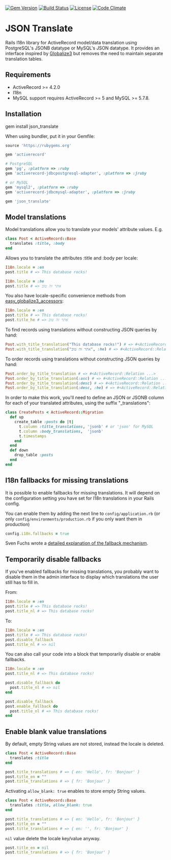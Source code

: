 [![Gem Version](https://badge.fury.io/rb/json_translate.svg)](https://badge.fury.io/rb/json_translate)
[![Build Status](https://api.travis-ci.org/cfabianski/json_translate.png)](https://travis-ci.org/cfabianski/json_translate)
[![License](http://img.shields.io/badge/license-mit-brightgreen.svg)](COPYRIGHT)
[![Code Climate](https://codeclimate.com/github/cfabianski/json_translate.png)](https://codeclimate.com/github/cfabianski/json_translate)

# JSON Translate

Rails I18n library for ActiveRecord model/data translation using PostgreSQL's
JSONB datatype or MySQL's JSON datatype. It provides an interface inspired by
[Globalize3](https://github.com/svenfuchs/globalize3) but removes the need to
maintain separate translation tables.

## Requirements

* ActiveRecord >= 4.2.0
* I18n
* MySQL support requires ActiveRecord >= 5 and MySQL >= 5.7.8.

## Installation

gem install json_translate

When using bundler, put it in your Gemfile:

```ruby
source 'https://rubygems.org'

gem 'activerecord'

# PostgreSQL
gem 'pg', :platform => :ruby
gem 'activerecord-jdbcpostgresql-adapter', :platform => :jruby

# or MySQL
gem 'mysql2', :platform => :ruby
gem 'activerecord-jdbcmysql-adapter', :platform => :jruby

gem 'json_translate'
```

## Model translations

Model translations allow you to translate your models' attribute values. E.g.

```ruby
class Post < ActiveRecord::Base
  translates :title, :body
end
```

Allows you to translate the attributes :title and :body per locale:

```ruby
I18n.locale = :en
post.title # => This database rocks!

I18n.locale = :he
post.title # => אתר זה טוב
```

You also have locale-specific convenience methods from [easy_globalize3_accessors](https://github.com/paneq/easy_globalize3_accessors):

```ruby
I18n.locale = :en
post.title # => This database rocks!
post.title_he # => אתר זה טוב
```

To find records using translations without constructing JSON queries by hand:

```ruby
Post.with_title_translation("This database rocks!") # => #<ActiveRecord::Relation ...>
Post.with_title_translation("אתר זה טוב", :he) # => #<ActiveRecord::Relation ...>
```

To order records using translations without constructing JSON queries by hand:

```ruby
Post.order_by_title_translation # => #<ActiveRecord::Relation ...>
Post.order_by_title_translation(:asc) # => #<ActiveRecord::Relation ...>
Post.order_by_title_translation(:desc) # => #<ActiveRecord::Relation ...>
Post.order_by_title_translation(:desc, :he) # => #<ActiveRecord::Relation ...>
```

In order to make this work, you'll need to define an JSON or JSONB column for each of
your translated attributes, using the suffix "_translations":

```ruby
class CreatePosts < ActiveRecord::Migration
  def up
    create_table :posts do |t|
      t.column :title_translations, 'jsonb' # or 'json' for MySQL
      t.column :body_translations,  'jsonb'
      t.timestamps
    end
  end
  def down
    drop_table :posts
  end
end
```

## I18n fallbacks for missing translations

It is possible to enable fallbacks for missing translations. It will depend
on the configuration setting you have set for I18n translations in your Rails
config.

You can enable them by adding the next line to `config/application.rb` (or
only `config/environments/production.rb` if you only want them in production)

```ruby
config.i18n.fallbacks = true
```

Sven Fuchs wrote a [detailed explanation of the fallback
mechanism](https://github.com/svenfuchs/i18n/wiki/Fallbacks).

## Temporarily disable fallbacks

If you've enabled fallbacks for missing translations, you probably want to disable
them in the admin interface to display which translations the user still has to
fill in.

From:

```ruby
I18n.locale = :en
post.title # => This database rocks!
post.title_nl # => This database rocks!
```

To:

```ruby
I18n.locale = :en
post.title # => This database rocks!
post.disable_fallback
post.title_nl # => nil
```

You can also call your code into a block that temporarily disable or enable fallbacks.

```ruby
I18n.locale = :en
post.title_nl # => This database rocks!

post.disable_fallback do
  post.title_nl # => nil
end

post.disable_fallback
post.enable_fallback do
  post.title_nl # => This database rocks!
end
```

## Enable blank value translations

By default, empty String values are not stored, instead the locale is deleted.

```ruby
class Post < ActiveRecord::Base
  translates :title
end

post.title_translations # => { en: 'Hello', fr: 'Bonjour' }
post.title_en = ""
post.title_translations # => { fr: 'Bonjour' }
```

Activating `allow_blank: true` enables to store empty String values.
```ruby
class Post < ActiveRecord::Base
  translates :title, allow_blank: true
end

post.title_translations # => { en: 'Hello', fr: 'Bonjour' }
post.title_en = ""
post.title_translations # => { en: '', fr: 'Bonjour' }
```

`nil` value delete the locale key/value anyway.
```ruby
post.title_en = nil
post.title_translations # => { fr: 'Bonjour' }
```
